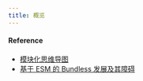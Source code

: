 ```yaml
---
title: 概览
---
```


#### Reference

- [模块化思维导图](https://www.processon.com/view/link/5c8409bbe4b02b2ce492286a#map)
- [基于 ESM 的 Bundless 发展及其障碍](https://mp.weixin.qq.com/s/1NShvsqRyFrsrTb7Cb-XYQ)
